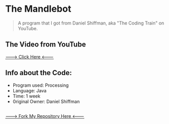 # The Mandlebot
> A program that I got from Daniel Shiffman, aka "The Coding Train" on YouTube.


## The Video from YouTube
<a href="https://www.youtube.com/watch?v=6z7GQewK-Ks" target="_blank">---> Click Here <---</a>
  
## Info about the Code:
- Program used: Processing
- Language: Java
- Time: 1 week
- 0riginal Owner: Daniel Shiffman
 
##
[---> Fork My Repository Here <--- ](https://github.com/umairshaheen78/mandlebot/fork)
